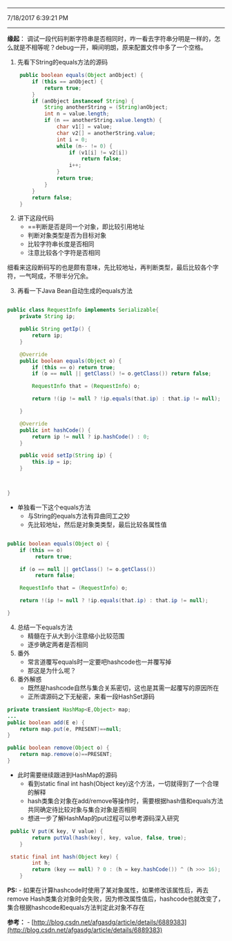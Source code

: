 ----------
7/18/2017 6:39:21 PM 

----------
**缘起**：
调试一段代码判断字符串是否相同时，咋一看去字符串分明是一样的，怎么就是不相等呢？debug一开，瞬间明朗，原来配置文件中多了一个空格。
1. 先看下String的equals方法的源码
```java
    public boolean equals(Object anObject) {
        if (this == anObject) {
            return true;
        }
        if (anObject instanceof String) {
            String anotherString = (String)anObject;
            int n = value.length;
            if (n == anotherString.value.length) {
                char v1[] = value;
                char v2[] = anotherString.value;
                int i = 0;
                while (n-- != 0) {
                    if (v1[i] != v2[i])
                        return false;
                    i++;
                }
                return true;
            }
        }
        return false;
    }
```
2. 讲下这段代码
	- ==判断是否是同一个对象，即比较引用地址
	- 判断对象类型是否为目标对象
	- 比较字符串长度是否相同
	- 注意比较各个字符是否相同

细看来这段断码写的也是颇有意味，先比较地址，再判断类型，最后比较各个字符，一气呵成，不带半分冗余。

3. 再看一下Java Bean自动生成的equals方法
```java

public class RequestInfo implements Serializable{
	private String ip;

	public String getIp() {
		return ip;
	}

	@Override
	public boolean equals(Object o) {
		if (this == o) return true;
		if (o == null || getClass() != o.getClass()) return false;

		RequestInfo that = (RequestInfo) o;

		return !(ip != null ? !ip.equals(that.ip) : that.ip != null);

	}

	@Override
	public int hashCode() {
		return ip != null ? ip.hashCode() : 0;
	}

	public void setIp(String ip) {
		this.ip = ip;
	}



}

```

- 单独看一下这个equals方法
	- 与String的equals方法有异曲同工之妙
	- 先比较地址，然后是对象类类型，最后比较各属性值

```java

public boolean equals(Object o) {
	if (this == o)
		 return true;

	if (o == null || getClass() != o.getClass())
		 return false;

	RequestInfo that = (RequestInfo) o;

	return !(ip != null ? !ip.equals(that.ip) : that.ip != null);

}

```

4. 总结一下equals方法
	- 精髓在于从大到小注意缩小比较范围
	- 逐步确定两者是否相同
5. 番外
	- 常言道覆写equals时一定要吧hashcode也一并覆写掉
	- 那这是为什么呢？
6. 番外解惑
	- 既然是hashcode自然与集合关系密切，这也是其需一起覆写的原因所在
	- 正所谓源码之下无秘密，来看一段HashSet源码

```java
private transient HashMap<E,Object> map;
...
public boolean add(E e) {
    return map.put(e, PRESENT)==null;
}

public boolean remove(Object o) {
    return map.remove(o)==PRESENT;
}

```    

- 此时需要继续跟进到HashMap的源码
	- 看到static final int hash(Object key)这个方法，一切就得到了一个合理的解释
	- hash类集合对象在add/remove等操作时，需要根据hash值和equals方法共同确定待比较对象与集合对象是否相同
	- 想进一步了解HashMap的put过程可以参考源码深入研究


```java
 public V put(K key, V value) {
        return putVal(hash(key), key, value, false, true);
    }

 static final int hash(Object key) {
        int h;
        return (key == null) ? 0 : (h = key.hashCode()) ^ (h >>> 16);
    }

```

**PS:**
	- 如果在计算hashcode时使用了某对象属性，如果修改该属性后，再去remove Hash类集合对象时会失败，因为修改属性值后，hashcode也就改变了，集合根据hashcode和equals方法判定此对象不存在

**参考：**
	- [http://blog.csdn.net/afgasdg/article/details/6889383](http://blog.csdn.net/afgasdg/article/details/6889383)